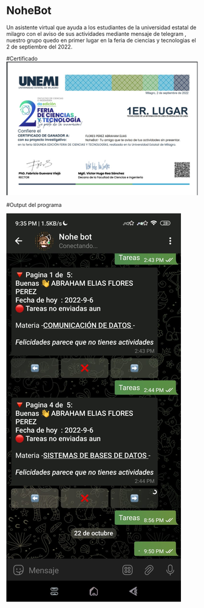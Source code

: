 # NoheBot


Un asistente virtual que ayuda a los estudiantes de la universidad estatal de milagro con el aviso de sus actividades mediante mensaje de telegram ,
nuestro grupo quedo en primer lugar en la feria de ciencias y tecnologias el 2 de septiembre del  2022.

#Certificado 
![](https://github.com/EliasFloresPerez/NoheBot/blob/main/Nohebot/Certificado.jpg)


#Output del programa

![](https://github.com/EliasFloresPerez/NoheBot/blob/main/Nohebot/capturedd.jpeg)


